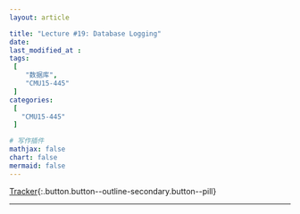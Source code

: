 ```yaml
---
layout: article

title: "Lecture #19: Database Logging"
date: 
last_modified_at : 
tags:
 [
    "数据库",
    "CMU15-445"
 ]
categories: 
 [
   "CMU15-445"
 ]    

# 写作插件
mathjax: false
chart: false
mermaid: false
---
```


[<i class="fa-solid fa-link"></i> Tracker](/cmu15-445/2023/10/02/CMU-Project-Tracker.html){:.button.button--outline-secondary.button--pill}

------